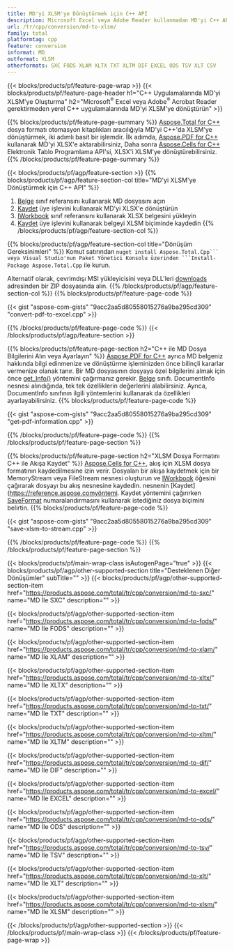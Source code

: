 ```yaml
---
title: MD'yi XLSM'ye Dönüştürmek için C++ API
description: Microsoft Excel veya Adobe Reader kullanmadan MD'yi C++ API aracılığıyla XLSM'ye dönüştürün
url: /tr/cpp/conversion/md-to-xlsm/
family: total
platformtag: cpp
feature: conversion
informat: MD
outformat: XLSM
otherformats: SXC FODS XLAM XLTX TXT XLTM DIF EXCEL ODS TSV XLT CSV
---
```

{{< blocks/products/pf/feature-page-wrap >}}
{{< blocks/products/pf/feature-page-header h1="C++ Uygulamalarında MD'yi XLSM'ye Oluşturma" h2="Microsoft<sup>&reg;</sup> Excel veya Adobe<sup>&reg;</sup> Acrobat Reader gerektirmeden yerel C++ uygulamalarında MD'yi XLSM'ye dönüştürün" >}}

{{% blocks/products/pf/feature-page-summary %}}
[Aspose.Total for C++](https://products.aspose.com/total/cpp/) dosya formatı otomasyon kitaplıkları aracılığıyla MD'yi C++'da XLSM'ye dönüştürmek, iki adımlı basit bir işlemdir. İlk adımda, [Aspose.PDF for C++](https://products.aspose.com/pdf/cpp/) kullanarak MD'yi XLSX'e aktarabilirsiniz, Daha sonra [Aspose.Cells for C++]( https://products.aspose.com/cells/cpp/) Elektronik Tablo Programlama API'si, XLSX'i XLSM'ye dönüştürebilirsiniz. 
{{% /blocks/products/pf/feature-page-summary  %}}

{{< blocks/products/pf/agp/feature-section >}}
{{% blocks/products/pf/agp/feature-section-col title="MD'yi XLSM'ye Dönüştürmek için C++ API" %}}
1. [Belge](https://reference.aspose.com/pdf/cpp/class/aspose.pdf.document) sınıf referansını kullanarak MD dosyasını açın
2. [Kaydet](https://reference.aspose.com/pdf/cpp/class/aspose.pdf.document#a6383c010776212483f51cc41235924db) üye işlevini kullanarak MD'yi XLSX'e dönüştürün
3. [IWorkbook](https://reference.aspose.com/cells/cpp/class/aspose.cells.i_workbook) sınıf referansını kullanarak XLSX belgesini yükleyin
4. [Kaydet](https://reference.aspose.com/cells/cpp/class/aspose.cells.i_workbook#a9460f52a2dec8f4bf623a4905167d997) üye işlevini kullanarak belgeyi XLSM biçiminde kaydedin
{{% /blocks/products/pf/agp/feature-section-col %}}

{{% blocks/products/pf/agp/feature-section-col title="Dönüşüm Gereksinimleri" %}}
Komut satırından ``nuget install Aspose.Total.Cpp``` veya Visual Studio'nun Paket Yönetici Konsolu üzerinden ```Install-Package Aspose.Total.Cpp`` ile kurun.

Alternatif olarak, çevrimdışı MSI yükleyicisini veya DLL'leri [downloads](https://downloads.aspose.com/total/cpp) adresinden bir ZIP dosyasında alın.
{{% /blocks/products/pf/agp/feature-section-col %}}
{{% blocks/products/pf/feature-page-code %}}

{{< gist "aspose-com-gists" "9acc2aa5d80558015276a9ba295cd309" "convert-pdf-to-excel.cpp" >}}


{{% /blocks/products/pf/feature-page-code %}}
{{< /blocks/products/pf/agp/feature-section >}}

{{% blocks/products/pf/feature-page-section  h2="C++ ile MD Dosya Bilgilerini Alın veya Ayarlayın" %}}
[Aspose.PDF for C++](https://products.aspose.com/pdf/cpp/) ayrıca MD belgeniz hakkında bilgi edinmenize ve dönüştürme işleminizden önce bilinçli kararlar vermenize olanak tanır. Bir MD dosyasının dosyaya özel bilgilerini almak için önce [get_Info()](https://reference.aspose.com/pdf/cpp/class/aspose.pdf.document#ae7a6ba620499ffa0dbaa5c813ee96c4a) yöntemini çağırmanız gerekir. [Belge](https://reference.aspose.com/pdf/cpp/class/aspose.pdf.document) sınıfı. DocumentInfo nesnesi alındığında, tek tek özelliklerin değerlerini alabilirsiniz. Ayrıca, DocumentInfo sınıfının ilgili yöntemlerini kullanarak da özellikleri ayarlayabilirsiniz.
{{% blocks/products/pf/feature-page-code %}}

{{< gist "aspose-com-gists" "9acc2aa5d80558015276a9ba295cd309" "get-pdf-information.cpp" >}}
{{% /blocks/products/pf/feature-page-code  %}}
{{% /blocks/products/pf/feature-page-section %}}

{{% blocks/products/pf/feature-page-section  h2="XLSM Dosya Formatını C++ ile Akışa Kaydet" %}}
[Aspose.Cells for C++](https://products.aspose.com/cells/net/), akış için XLSM dosya formatının kaydedilmesine izin verir. Dosyaları bir akışa kaydetmek için bir MemoryStream veya FileStream nesnesi oluşturun ve [IWorkbook](https://reference.aspose.com/cells/cpp/class/aspose.cells.i_workbook) öğesini çağırarak dosyayı bu akış nesnesine kaydedin. nesnenin [Kaydet](https://reference.aspose.comyöntemi. Kaydet yöntemini çağırırken [SaveFormat](https://reference.aspose.com/cells/cpp/namespace/aspose.cells#a11cae527e4e68f1adcac8f47ea64481a) numaralandırmasını kullanarak istediğiniz dosya biçimini belirtin.
{{% blocks/products/pf/feature-page-code %}}

{{< gist "aspose-com-gists" "9acc2aa5d80558015276a9ba295cd309" "save-xlsm-to-stream.cpp" >}}
{{% /blocks/products/pf/feature-page-code  %}}
{{% /blocks/products/pf/feature-page-section %}}

{{< blocks/products/pf/main-wrap-class isAutogenPage="true" >}}
{{< blocks/products/pf/agp/other-supported-section title="Desteklenen Diğer Dönüşümler" subTitle="" >}}
{{< blocks/products/pf/agp/other-supported-section-item href="https://products.aspose.com/total/tr/cpp/conversion/md-to-sxc/" name="MD İle SXC" description="" >}}

{{< blocks/products/pf/agp/other-supported-section-item href="https://products.aspose.com/total/tr/cpp/conversion/md-to-fods/" name="MD İle FODS" description="" >}}

{{< blocks/products/pf/agp/other-supported-section-item href="https://products.aspose.com/total/tr/cpp/conversion/md-to-xlam/" name="MD İle XLAM" description="" >}}

{{< blocks/products/pf/agp/other-supported-section-item href="https://products.aspose.com/total/tr/cpp/conversion/md-to-xltx/" name="MD İle XLTX" description="" >}}

{{< blocks/products/pf/agp/other-supported-section-item href="https://products.aspose.com/total/tr/cpp/conversion/md-to-txt/" name="MD İle TXT" description="" >}}

{{< blocks/products/pf/agp/other-supported-section-item href="https://products.aspose.com/total/tr/cpp/conversion/md-to-xltm/" name="MD İle XLTM" description="" >}}

{{< blocks/products/pf/agp/other-supported-section-item href="https://products.aspose.com/total/tr/cpp/conversion/md-to-dif/" name="MD İle DIF" description="" >}}

{{< blocks/products/pf/agp/other-supported-section-item href="https://products.aspose.com/total/tr/cpp/conversion/md-to-excel/" name="MD İle EXCEL" description="" >}}

{{< blocks/products/pf/agp/other-supported-section-item href="https://products.aspose.com/total/tr/cpp/conversion/md-to-ods/" name="MD İle ODS" description="" >}}

{{< blocks/products/pf/agp/other-supported-section-item href="https://products.aspose.com/total/tr/cpp/conversion/md-to-tsv/" name="MD İle TSV" description="" >}}

{{< blocks/products/pf/agp/other-supported-section-item href="https://products.aspose.com/total/tr/cpp/conversion/md-to-xlt/" name="MD İle XLT" description="" >}}

{{< blocks/products/pf/agp/other-supported-section-item href="https://products.aspose.com/total/tr/cpp/conversion/md-to-xlsm/" name="MD İle XLSM" description="" >}}


{{< /blocks/products/pf/agp/other-supported-section >}}
{{< /blocks/products/pf/main-wrap-class >}}
{{< /blocks/products/pf/feature-page-wrap >}}